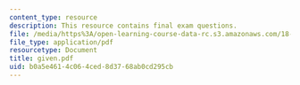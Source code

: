 ```yaml
---
content_type: resource
description: This resource contains final exam questions.
file: /media/https%3A/open-learning-course-data-rc.s3.amazonaws.com/18-303-linear-partial-differential-equations-fall-2006/b0a5e4614c064ced8d3768ab0cd295cb_given.pdf
file_type: application/pdf
resourcetype: Document
title: given.pdf
uid: b0a5e461-4c06-4ced-8d37-68ab0cd295cb
---
```

